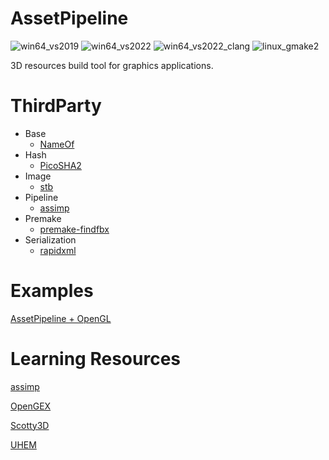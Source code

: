 # AssetPipeline

![win64_vs2019](https://github.com/CatDogEngine/AssetPipeline/actions/workflows/win64_vs2019.yml/badge.svg?branch=main)
![win64_vs2022](https://github.com/CatDogEngine/AssetPipeline/actions/workflows/win64_vs2022.yml/badge.svg?branch=main)
![win64_vs2022_clang](https://github.com/CatDogEngine/AssetPipeline/actions/workflows/win64_vs2022_clang.yml/badge.svg?branch=main)
![linux_gmake2](https://github.com/CatDogEngine/AssetPipeline/actions/workflows/linux_gmake2.yml/badge.svg?branch=main)

3D resources build tool for graphics applications.

# ThirdParty

* Base
  * [NameOf](https://github.com/Neargye/nameof)
* Hash
  * [PicoSHA2](https://github.com/okdshin/PicoSHA2)
* Image
  * [stb](https://github.com/nothings/stb)
* Pipeline
  * [assimp](https://github.com/assimp/assimp)
* Premake
  * [premake-findfbx](https://github.com/T-rvw/premake-findfbx)
* Serialization
  * [rapidxml](https://github.com/discord/rapidxml)

# Examples

[AssetPipeline + OpenGL](https://github.com/Hinageshi01/CDSDK_Example)

# Learning Resources

[assimp](https://github.com/assimp/assimp)

[OpenGEX](https://opengex.org/)

[Scotty3D](https://github.com/CMU-Graphics/Scotty3D)

[UHEM](https://github.com/Ubpa/UHEMesh)
